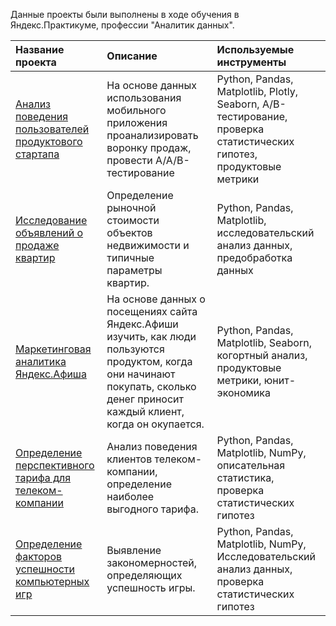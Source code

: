 
Данные проекты были выполнены в ходе обучения в Яндекс.Практикуме, профессии "Аналитик данных".

| Название проекта | Описание | Используемые инструменты |
| :-------------------- | :--------------------- |:---------------------------|
| [Анализ поведения пользователей продуктового стартапа](https://git.io/JicRK "Заголовок ссылки") | На основе данных использования мобильного приложения проанализировать воронку продаж, провести A/A/B-тестирование | Python, Pandas, Matplotlib, Plotly, Seaborn, A/B-тестирование, проверка статистических гипотез, продуктовые метрики |
| [Исследование объявлений о продаже квартир](https://git.io/Jicg7 "Заголовок ссылки") | Определение рыночной стоимости объектов недвижимости и типичные параметры квартир. | Python, Pandas, Matplotlib, исследовательский анализ данных, предобработка данных|
| [Маркетинговая аналитика Яндекс.Афиша](https://git.io/Jic2Y "Заголовок ссылки") | На основе данных о посещениях сайта Яндекс.Афиши изучить, как люди пользуются продуктом, когда они начинают покупать, сколько денег приносит каждый клиент, когда он окупается. | Python, Pandas, Matplotlib, Seaborn, когортный анализ, продуктовые метрики, юнит-экономика|
| [Определение перспективного тарифа для телеком-компании](https://git.io/JivLg "Заголовок ссылки") | Анализ поведения клиентов телеком-компании, определение наиболее выгодного тарифа. | Python, Pandas, Matplotlib, NumPy, описательная статистика, проверка статистических гипотез|
| [Определение факторов успешности компьютерных игр](https://git.io/Jic2H "Заголовок ссылки") | Выявление закономерностей, определяющих успешность игры. | Python, Pandas, Matplotlib, NumPy, Исследовательский анализ данных, проверка статистических гипотез|





